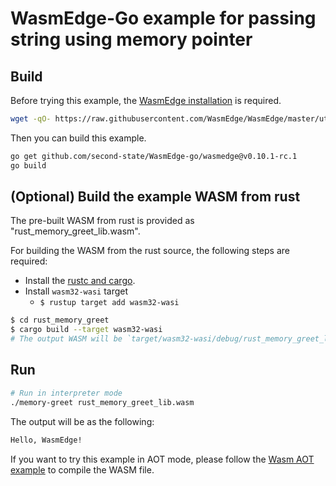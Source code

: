 # WasmEdge-Go example for passing string using memory pointer

## Build

Before trying this example, the [WasmEdge installation](https://wasmedge.org/book/en/start/install.html) is required.

```bash
wget -qO- https://raw.githubusercontent.com/WasmEdge/WasmEdge/master/utils/install.sh | bash -s -- -v 0.10.1-rc.1
```

Then you can build this example.

```bash
go get github.com/second-state/WasmEdge-go/wasmedge@v0.10.1-rc.1
go build
```

## (Optional) Build the example WASM from rust

The pre-built WASM from rust is provided as "rust_memory_greet_lib.wasm".

For building the WASM from the rust source, the following steps are required:

* Install the [rustc and cargo](https://www.rust-lang.org/tools/install).
* Install `wasm32-wasi` target
  * `$ rustup target add wasm32-wasi`

```bash
$ cd rust_memory_greet
$ cargo build --target wasm32-wasi
# The output WASM will be `target/wasm32-wasi/debug/rust_memory_greet_lib.wasm`.
```

## Run

```bash
# Run in interpreter mode
./memory-greet rust_memory_greet_lib.wasm
```

The output will be as the following:

```bash
Hello, WasmEdge!
```

If you want to try this example in AOT mode, please follow the [Wasm AOT example](https://github.com/second-state/WasmEdge-go-examples/tree/master/go_WasmAOT) to compile the WASM file.

